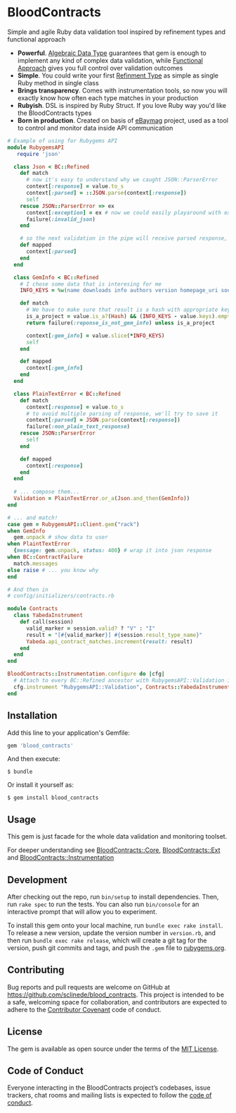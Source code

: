 [adt_wiki]: https://en.wikipedia.org/wiki/Algebraic_data_type
[functional_programming_wiki]: https://en.wikipedia.org/wiki/Functional_programming
[refinement_types_wiki]: https://en.wikipedia.org/wiki/Refinement_type
[ebaymag]: https://ebaymag.com/

# BloodContracts

Simple and agile Ruby data validation tool inspired by refinement types and functional approach

* **Powerful**. [Algebraic Data Type][adt_wiki] guarantees that gem is enough to implement any kind of complex data validation, while [Functional Approach][functional_programming_wiki] gives you full control over validation outcomes
* **Simple**. You could write your first [Refinment Type][refinement_types_wiki] as simple as single Ruby method in single class
* **Brings transparency**. Comes with instrumentation tools, so now you will exactly know how often each type matches in your production
* **Rubyish**. DSL is inspired by Ruby Struct. If you love Ruby way you'd like the BloodContracts types
* **Born in production**. Created on basis of [eBaymag][ebaymag] project, used as a tool to control and monitor data inside API communication

```ruby
# Example of using for Rubygems API
module RubygemsAPI
   require 'json'

  class Json < BC::Refined
    def match
      # now it's easy to understand why we caught JSON::ParserError
      context[:response] = value.to_s
      context[:parsed] = ::JSON.parse(context[:response])
      self
    rescue JSON::ParserError => ex
      context[:exception] = ex # now we could easily playaround with exception and reraise it
      failure(:invalid_json)
    end

    # so the next validation in the pipe will receive parsed response, not unparsed string
    def mapped
      context[:parsed]
    end
  end

  class GemInfo < BC::Refined
    # I chose some data that is interesing for me
    INFO_KEYS = %w(name downloads info authors version homepage_uri source_code_uri)

    def match
      # We have to make sure that result is a hash with appropriate keys
      is_a_project = value.is_a?(Hash) && (INFO_KEYS - value.keys).empty?
      return failure(:reponse_is_not_gem_info) unless is_a_project

      context[:gem_info] = value.slice(*INFO_KEYS)
      self
    end

    def mapped
      context[:gem_info]
    end
  end

  class PlainTextError < BC::Refined
    def match
      context[:response] = value.to_s
      # to avoid multiple parsing of response, we'll try to save it
      context[:parsed] = JSON.parse(context[:response])
      failure(:non_plain_text_response)
    rescue JSON::ParserError
      self
    end

    def mapped
      context[:response]
    end
  end
  
  # ... compose them...
  Validation = PlainTextError.or_a(Json.and_then(GemInfo))
end

# ... and match!
case gem = RubygemsAPI::Client.gem("rack")
when GemInfo
  gem.unpack # show data to user
when PlaintTextError
  {message: gem.unpack, status: 400} # wrap it into json response
when BC::ContractFailure
  match.messages
else raise # ... you know why
end

# And then in
# config/initializers/contracts.rb

module Contracts
  class YabedaInstrument
    def call(session)
      valid_marker = session.valid? ? "V" : "I"
      result = "[#{valid_marker}] #{session.result_type_name}"
      Yabeda.api_contract_matches.increment(result: result)
    end
  end
end

BloodContracts::Instrumentation.configure do |cfg|
  # Attach to every BC::Refined ancestor with RubygemsAPI::Validation in the name
  cfg.instrument "RubygemsAPI::Validation", Contracts::YabedaInstrument.new
end
```

## Installation

Add this line to your application's Gemfile:

```ruby
gem 'blood_contracts'
```

And then execute:

    $ bundle

Or install it yourself as:

    $ gem install blood_contracts

## Usage

This gem is just facade for the whole data validation and monitoring toolset.

For deeper understanding see [BloodContracts::Core](https://github.com/sclinede/blood_contracts-core), [BloodContracts::Ext](https://github.com/sclinede/blood_contracts-ext) and [BloodContracts::Instrumentation](https://github.com/sclinede/blood_contracts-instrumentation)


## Development

After checking out the repo, run `bin/setup` to install dependencies. Then, run `rake spec` to run the tests. You can also run `bin/console` for an interactive prompt that will allow you to experiment.

To install this gem onto your local machine, run `bundle exec rake install`. To release a new version, update the version number in `version.rb`, and then run `bundle exec rake release`, which will create a git tag for the version, push git commits and tags, and push the `.gem` file to [rubygems.org](https://rubygems.org).

## Contributing

Bug reports and pull requests are welcome on GitHub at https://github.com/sclinede/blood_contracts. This project is intended to be a safe, welcoming space for collaboration, and contributors are expected to adhere to the [Contributor Covenant](http://contributor-covenant.org) code of conduct.

## License

The gem is available as open source under the terms of the [MIT License](https://opensource.org/licenses/MIT).

## Code of Conduct

Everyone interacting in the BloodContracts project’s codebases, issue trackers, chat rooms and mailing lists is expected to follow the [code of conduct](https://github.com/sclinede/blood_contracts/blob/master/CODE_OF_CONDUCT.md).
